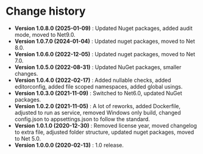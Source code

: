 # Change history

* **Version 1.0.8.0 (2025-01-09)** : Updated Nuget packages, added audit mode, moved to Net9.0.
* **Version 1.0.7.0 (2024-01-04)** : Updated nuget packages, moved to Net 8.0.
* **Version 1.0.6.0 (2022-12-05)** : Updated nuget packages, moved to Net 7.0.
* **Version 1.0.5.0 (2022-08-31)** : Updated NuGet packages, smaller changes.
* **Version 1.0.4.0 (2022-02-17)** : Added nullable checks, added editorconfig, added file scoped namespaces, added global usings.
* **Version 1.0.3.0 (2021-11-09)** : Switched to Net6.0, updated NuGet packages.
* **Version 1.0.2.0 (2021-11-05)** : A lot of reworks, added Dockerfile, adjusted to run as service, removed Windows only build, changed config.json to appsettings.json to follow the standard.
* **Version 1.0.1.0 (2020-12-30)** : Removed license year, moved changelog to extra file, adjusted folder structure, updated nuget packages, moved to Net 5.0.
* **Version 1.0.0.0 (2020-02-13)** : 1.0 release.